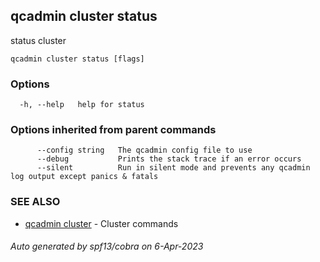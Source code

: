 ## qcadmin cluster status

status cluster

```
qcadmin cluster status [flags]
```

### Options

```
  -h, --help   help for status
```

### Options inherited from parent commands

```
      --config string   The qcadmin config file to use
      --debug           Prints the stack trace if an error occurs
      --silent          Run in silent mode and prevents any qcadmin log output except panics & fatals
```

### SEE ALSO

* [qcadmin cluster](qcadmin_cluster.md)	 - Cluster commands

###### Auto generated by spf13/cobra on 6-Apr-2023
